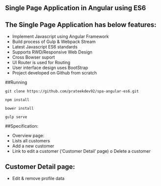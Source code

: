 ## Single Page Application in Angular using ES6

## The Single Page Application has below features:

* Implement Javascript using Angular Framework
* Build process of Gulp & Webpack Stream
* Latest Javascript ES6 standards
* Supports RWD/Responsive Web Design
* Cross Bowser suport
* UI Router is used for Routing
* User interface design uses BootStrap
* Project developed on Github from scratch 

##Running

```
git clone https://github.com/prateekdev92/spa-angular-es6.git
```

```
npm install
```

```
bower install
```

```
gulp serve
```

##Specification:
* Overview page:
* Lists all customers
* Add a new customer
* Link to edit a customer (‘Customer Detail’ page) o Delete a customer

## Customer Detail page:
* Edit & remove profile data